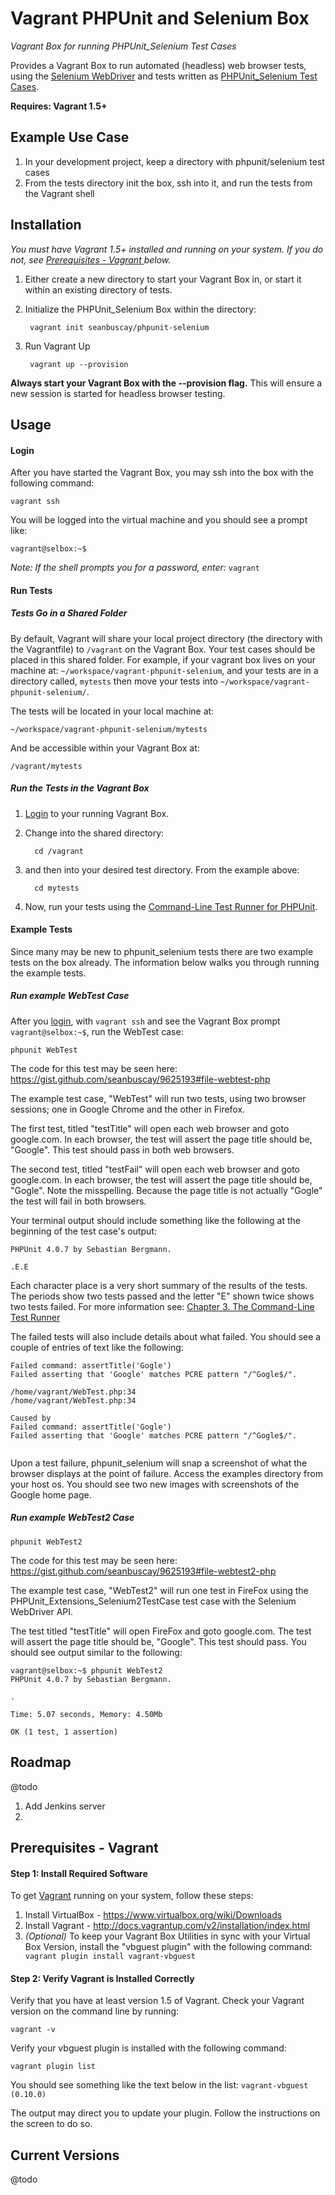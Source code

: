 Vagrant PHPUnit and Selenium Box
=========================
*Vagrant Box for running PHPUnit_Selenium Test Cases*

Provides a Vagrant Box to run automated (headless) web browser tests, using the [Selenium WebDriver](http://docs.seleniumhq.org/projects/webdriver/) and tests written as      [PHPUnit_Selenium Test Cases](http://phpunit.de/manual/4.0/en/selenium.html).

**Requires: Vagrant 1.5+**

## Example Use Case

1. In your development project, keep a directory with phpunit/selenium test cases
2. From the tests directory init the box, ssh into it, and run the tests from the Vagrant shell

## Installation

*You must have Vagrant 1.5+ installed and running on your system.  If you do not, see [Prerequisites - Vagrant ](#prerequisites---vagrant) below.*

1. Either create a new directory to start your Vagrant Box in, or start it within an existing directory of tests.
2. Initialize the PHPUnit_Selenium Box within the directory:

        vagrant init seanbuscay/phpunit-selenium

3. Run Vagrant Up

        vagrant up --provision
    
**Always start your Vagrant Box with the --provision flag.**  This will ensure a new session is started for headless browser testing.

## Usage

#### Login 

After you have started the Vagrant Box, you may ssh into the box with the following command:

    vagrant ssh

You will be logged into the virtual machine and you should see a prompt like: 

    vagrant@selbox:~$

*Note: If the shell prompts you for a password, enter:* `vagrant`

#### Run Tests

##### Tests Go in a Shared Folder

By default, Vagrant will share your local project directory (the directory with the Vagrantfile) to `/vagrant` on the Vagrant Box.  Your test cases should be placed in this shared folder.  For example, if your vagrant box lives on your machine at: `~/workspace/vagrant-phpunit-selenium`, and your tests are in a directory called, `mytests` then move your tests into `~/workspace/vagrant-phpunit-selenium/`.  

The tests will be located in your local machine at:

    ~/workspace/vagrant-phpunit-selenium/mytests
    
And be accessible within your Vagrant Box at:

    /vagrant/mytests

##### Run the Tests in the Vagrant Box

1. [Login](#login) to your running Vagrant Box.  
2. Change into the shared directory: 

         cd /vagrant
         
3. and then into your desired test directory.  From the example above:

         cd mytests
           
4. Now, run your tests using the [Command-Line Test Runner for PHPUnit](http://phpunit.de/manual/current/en/textui.html). 

#### Example Tests

Since many may be new to phpunit_selenium tests there are two example tests on the box already.  The information below walks you through running the example tests.

##### Run example WebTest Case

After you [login](#login), with `vagrant ssh` and see the Vagrant Box prompt `vagrant@selbox:~$`, run the WebTest case:

    phpunit WebTest

The code for this test may be seen here: https://gist.github.com/seanbuscay/9625193#file-webtest-php

The example test case, "WebTest" will run two tests, using two browser sessions; one in Google Chrome and the other in Firefox. 

The first test, titled "testTitle" will open each web browser and goto google.com.  In each browser, the test will assert the page title should be, "Google".   This test should pass in both web browsers.

The second test, titled "testFail" will open each web browser and goto google.com.  In each browser, the test will assert the page title should be, "Gogle".  Note the misspelling.  Because the page title is not actually "Gogle" the test will fail in both browsers. 

Your terminal output should include something like the following at the beginning of the test case's output:

    PHPUnit 4.0.7 by Sebastian Bergmann.

    .E.E

Each character place is a very short summary of the results of the tests.  The periods show two tests passed and the letter "E" shown twice shows two tests failed.  For more information see: [Chapter 3. The Command-Line Test Runner](http://phpunit.de/manual/current/en/textui.html)

The failed tests will also include details about what failed.  You should see a couple of entries of text like the following:

```
Failed command: assertTitle('Gogle')
Failed asserting that 'Google' matches PCRE pattern "/^Gogle$/".

/home/vagrant/WebTest.php:34
/home/vagrant/WebTest.php:34

Caused by
Failed command: assertTitle('Gogle')
Failed asserting that 'Google' matches PCRE pattern "/^Gogle$/".
    
```
 
Upon a test failure, phpunit_selenium will snap a screenshot of what the browser displays at the point of failure.  Access the examples directory from your host os.  You should see two new images with screenshots of the Google home page.

##### Run example WebTest2 Case

    phpunit WebTest2

The code for this test may be seen here: https://gist.github.com/seanbuscay/9625193#file-webtest2-php

The example test case, "WebTest2" will run one test in FireFox using the PHPUnit_Extensions_Selenium2TestCase test case with the Selenium WebDriver API.

The test titled "testTitle" will open FireFox and goto google.com.  The test will assert the page title should be, "Google".   This test should pass.  You should see output similar to the following:

```
vagrant@selbox:~$ phpunit WebTest2
PHPUnit 4.0.7 by Sebastian Bergmann.

.

Time: 5.07 seconds, Memory: 4.50Mb

OK (1 test, 1 assertion)
```



## Roadmap 

@todo

1.  Add Jenkins server
2. 

## Prerequisites - Vagrant  

#### Step 1: Install Required Software

To get [Vagrant](http://www.vagrantup.com/downloads.html) running on your system, follow these steps:

1. Install VirtualBox - https://www.virtualbox.org/wiki/Downloads
2. Install Vagrant - http://docs.vagrantup.com/v2/installation/index.html
3. *(Optional)* To keep your Vagrant Box Utilities in sync with your Virtual Box Version, install the "vbguest plugin" with the following command: ` vagrant plugin install vagrant-vbguest`

#### Step 2: Verify Vagrant is Installed Correctly

Verify that you have at least version 1.5 of Vagrant. Check your Vagrant version on the command line by running:

    vagrant -v

Verify your vbguest plugin is installed with the following command:

    vagrant plugin list

You should see something like the text below in the list: 
`vagrant-vbguest (0.10.0)`

The output may direct you to update your plugin.  Follow the instructions on the screen to do so.

## Current Versions

@todo
